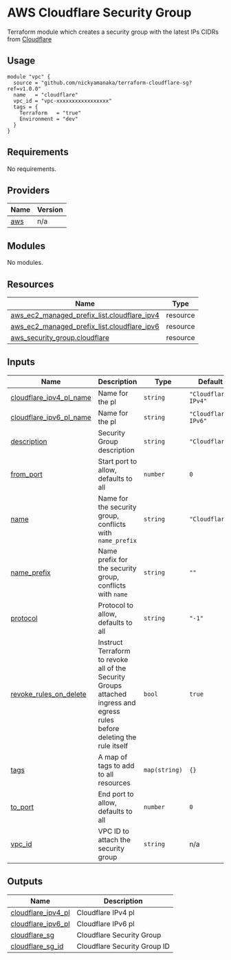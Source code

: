# AWS Cloudflare Security Group

Terraform module which creates a security group with the latest IPs CIDRs from [Cloudflare](https://www.cloudflare.com/ips/)

## Usage
```hcl
module "vpc" {
  source = "github.com/nickyamanaka/terraform-cloudflare-sg?ref=v1.0.0"
  name   = "cloudflare"
  vpc_id = "vpc-xxxxxxxxxxxxxxxxx"
  tags = {
    Terraform   = "true"
    Environment = "dev"
  }
}
```

## Requirements

No requirements.

## Providers

| Name | Version |
|------|---------|
| <a name="provider_aws"></a> [aws](#provider\_aws) | n/a |

## Modules

No modules.

## Resources

| Name | Type |
|------|------|
| [aws_ec2_managed_prefix_list.cloudflare_ipv4](https://registry.terraform.io/providers/hashicorp/aws/latest/docs/resources/ec2_managed_prefix_list) | resource |
| [aws_ec2_managed_prefix_list.cloudflare_ipv6](https://registry.terraform.io/providers/hashicorp/aws/latest/docs/resources/ec2_managed_prefix_list) | resource |
| [aws_security_group.cloudflare](https://registry.terraform.io/providers/hashicorp/aws/latest/docs/resources/security_group) | resource |

## Inputs

| Name | Description | Type | Default | Required |
|------|-------------|------|---------|:--------:|
| <a name="input_cloudflare_ipv4_pl_name"></a> [cloudflare\_ipv4\_pl\_name](#input\_cloudflare\_ipv4\_pl\_name) | Name for the pl | `string` | `"Cloudflare IPv4"` | no |
| <a name="input_cloudflare_ipv6_pl_name"></a> [cloudflare\_ipv6\_pl\_name](#input\_cloudflare\_ipv6\_pl\_name) | Name for the pl | `string` | `"Cloudflare IPv6"` | no |
| <a name="input_description"></a> [description](#input\_description) | Security Group description | `string` | `"Cloudflare"` | no |
| <a name="input_from_port"></a> [from\_port](#input\_from\_port) | Start port to allow, defaults to all | `number` | `0` | no |
| <a name="input_name"></a> [name](#input\_name) | Name for the security group, conflicts with `name_prefix` | `string` | `"Cloudflare"` | no |
| <a name="input_name_prefix"></a> [name\_prefix](#input\_name\_prefix) | Name prefix for the security group, conflicts with `name` | `string` | `""` | no |
| <a name="input_protocol"></a> [protocol](#input\_protocol) | Protocol to allow, defaults to all | `string` | `"-1"` | no |
| <a name="input_revoke_rules_on_delete"></a> [revoke\_rules\_on\_delete](#input\_revoke\_rules\_on\_delete) | Instruct Terraform to revoke all of the Security Groups attached ingress and egress rules before deleting the rule itself | `bool` | `true` | no |
| <a name="input_tags"></a> [tags](#input\_tags) | A map of tags to add to all resources | `map(string)` | `{}` | no |
| <a name="input_to_port"></a> [to\_port](#input\_to\_port) | End port to allow, defaults to all | `number` | `0` | no |
| <a name="input_vpc_id"></a> [vpc\_id](#input\_vpc\_id) | VPC ID to attach the security group | `string` | n/a | yes |

## Outputs

| Name | Description |
|------|-------------|
| <a name="output_cloudflare_ipv4_pl"></a> [cloudflare\_ipv4\_pl](#output\_cloudflare\_ipv4\_pl) | Cloudflare IPv4 pl |
| <a name="output_cloudflare_ipv6_pl"></a> [cloudflare\_ipv6\_pl](#output\_cloudflare\_ipv6\_pl) | Cloudflare IPv6 pl |
| <a name="output_cloudflare_sg"></a> [cloudflare\_sg](#output\_cloudflare\_sg) | Cloudflare Security Group |
| <a name="output_cloudflare_sg_id"></a> [cloudflare\_sg\_id](#output\_cloudflare\_sg\_id) | Cloudflare Security Group ID |